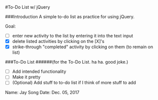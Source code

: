 #To-Do List w/ jQuery

###Introduction
A simple to-do list as practice for using jQuery.

Goal:
- [ ] enter new activity to the list by entering it into the text input
- [x] delete listed activities by clicking on the \[X]'s
- [x] strike-through "completed" activity by clicking on them (to remain on list)

###To-Do List 
######(for the To-Do List. ha ha. good joke.)
- [ ] Add intended functionality
- [ ] Make it pretty
- [ ] \(Optional) Add stuff to to-do list if I think of more stuff to add 

Name: Jay Song
Date: Dec. 05, 2017
